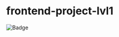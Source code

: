 # frontend-project-lvl1
![Badge](https://github.com/andbilous/frontend-project-lvl1/workflows/github/workflows/lint.yml/badge.svg)